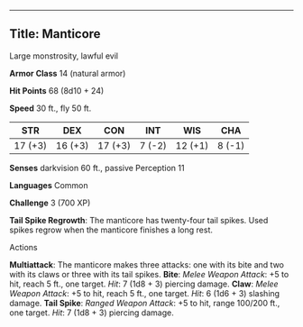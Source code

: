 -------------------------
Title: Manticore
-------------------------


Large monstrosity, lawful evil

**Armor Class** 14 (natural armor)

**Hit Points** 68 (8d10 + 24)

**Speed** 30 ft., fly 50 ft.

  STR|       DEX|       CON|       INT|      WIS|       CHA
  ---------| ---------| ---------| --------| ---------| --------
   17 (+3)   | 16 (+3)   | 17 (+3)   | 7 (-2)   | 12 (+1)   | 8 (-1)

**Senses** darkvision 60 ft., passive Perception 11

**Languages** Common

**Challenge** 3 (700 XP)


**Tail Spike Regrowth**: The manticore has twenty-four tail spikes.
    Used spikes regrow when the manticore finishes a long rest.


Actions

**Multiattack**: The manticore makes three attacks: one with its
    bite and two with its claws or three with its tail spikes.
**Bite**: *Melee Weapon Attack*: +5 to hit, reach 5 ft., one target.
    *Hit*: 7 (1d8 + 3) piercing damage.
**Claw**: *Melee Weapon Attack*: +5 to hit, reach 5 ft., one target.
    *Hit*: 6 (1d6 + 3) slashing damage.
**Tail Spike**: *Ranged Weapon Attack*: +5 to hit, range 100/200
    ft., one target. *Hit*: 7 (1d8 + 3) piercing damage.

